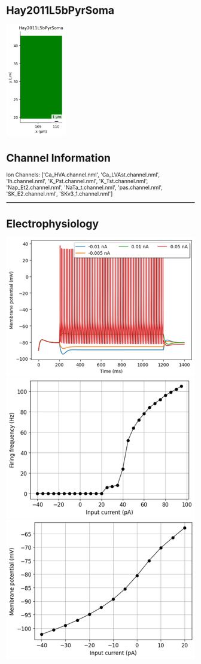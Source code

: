 # Hay2011L5bPyrSoma

<img src="imgs/Hay2011L5bPyrSoma2D.png" height="300" />

# Channel Information

Ion Channels: ['Ca_HVA.channel.nml', 'Ca_LVAst.channel.nml', 'Ih.channel.nml', 'K_Pst.channel.nml', 'K_Tst.channel.nml', 'Nap_Et2.channel.nml', 'NaTa_t.channel.nml', 'pas.channel.nml', 'SK_E2.channel.nml', 'SKv3_1.channel.nml']

<table border="1"></table>

# Electrophysiology

<img src="imgs/Hay2011L5bPyrSoma_Vtraces.png" />

<img src="imgs/Hay2011L5bPyrSomaIF.png" />

<img src="imgs/Hay2011L5bPyrSomaIV.png" />

